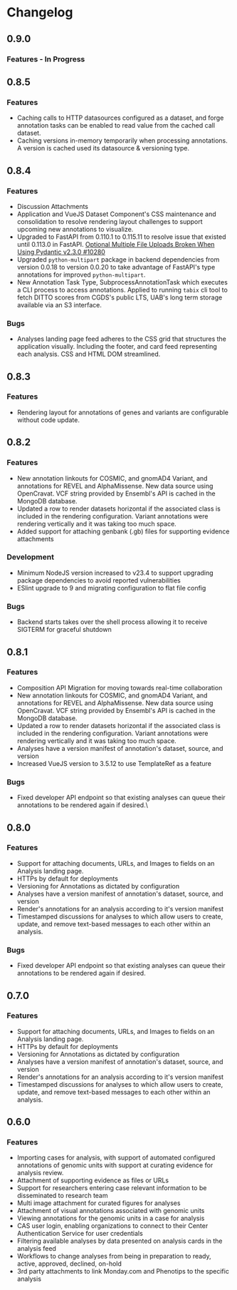 <!-- markdownlint-disable-file MD024 -->
# Changelog

## 0.9.0

### Features - In Progress

## 0.8.5

### Features

- Caching calls to HTTP datasources configured as a dataset, and forge annotation tasks can be enabled to read value
  from the cached call dataset.
- Caching versions in-memory temporarily when processing annotations.  A version is cached used its datasource &
  versioning type.

## 0.8.4

### Features

- Discussion Attachments
- Application and VueJS Dataset Component's CSS maintenance and consolidation to resolve rendering layout challenges
  to support upcoming new annotations to visualize.
- Upgraded to FastAPI from 0.110.1 to 0.115.11 to resolve issue that existed until 0.113.0 in FastAPI.
  [Optional Multiple File Uploads Broken When Using Pydantic v2.3.0 #10280](https://github.com/fastapi/fastapi/discussions/10280)
- Upgraded `python-multipart` package in backend dependencies from version 0.0.18 to version 0.0.20 to take
  advantage of FastAPI's type annotations for improved `python-multipart`.
- New Annotation Task Type, SubprocessAnnotationTask which executes a CLI process to access annotations. Applied
  to running `tabix` cli tool to fetch DITTO scores from CGDS's public LTS, UAB's long term storage available
  via an S3 interface.

### Bugs

- Analyses landing page feed adheres to the CSS grid that structures the application visually. Including the footer,
and card feed representing each analysis.  CSS and HTML DOM streamlined.

## 0.8.3

### Features

- Rendering layout for annotations of genes and variants are configurable without code update.

## 0.8.2

### Features

- New annotation linkouts for COSMIC, and gnomAD4 Variant, and annotations for REVEL and AlphaMissense.  New data source
using OpenCravat. VCF string provided by Ensembl's API is cached in the MongoDB database.
- Updated a row to render datasets horizontal if the associated class is included in the rendering configuration.
Variant annotations were rendering vertically and it was taking too much space.
- Added support for attaching genbank (.gb) files for supporting evidence attachments

### Development

- Minimum NodeJS version increased to v23.4 to support upgrading package dependencies to avoid reported vulnerabilities
- ESlint upgrade to 9 and migrating configuration to flat file config

### Bugs

- Backend starts takes over the shell process allowing it to receive SIGTERM for graceful shutdown

## 0.8.1

### Features

- Composition API Migration for moving towards real-time collaboration
- New annotation linkouts for COSMIC, and gnomAD4 Variant, and annotations for REVEL and AlphaMissense.  New data source
using OpenCravat. VCF string provided by Ensembl's API is cached in the MongoDB database.
- Updated a row to render datasets horizontal if the associated class is included in the rendering configuration.
Variant annotations were rendering vertically and it was taking too much space.
- Analyses have a version manifest of annotation's dataset, source, and version
- Increased VueJS version to 3.5.12 to use TemplateRef as a feature

### Bugs

- Fixed developer API endpoint so that existing analyses can queue their annotations to be rendered again if desired.\

## 0.8.0

### Features

- Support for attaching documents, URLs, and Images to fields on an Analysis landing page.
- HTTPs by default for deployments
- Versioning for Annotations as dictated by configuration
- Analyses have a version manifest of annotation's dataset, source, and version
- Render's annotations for an analysis according to it's version manifest
- Timestamped discussions for analyses to which allow users to create, update, and remove text-based
  messages to each other within an analysis.

### Bugs

- Fixed developer API endpoint so that existing analyses can queue their annotations to be rendered again if desired.

## 0.7.0

### Features

- Support for attaching documents, URLs, and Images to fields on an Analysis landing page.
- HTTPs by default for deployments
- Versioning for Annotations as dictated by configuration
- Analyses have a version manifest of annotation's dataset, source, and version
- Render's annotations for an analysis according to it's version manifest
- Timestamped discussions for analyses to which allow users to create, update, and remove text-based
  messages to each other within an analysis.

## 0.6.0

### Features

- Importing cases for analysis, with support of automated configured annotations of genomic units with support at
  curating evidence for analysis review.
- Attachment of supporting evidence as files or URLs
- Support for researchers entering case relevant information to be disseminated to research team
- Multi image attachment for curated figures for analyses
- Attachment of visual annotations associated with genomic units
- Viewing annotations for the genomic units in a case for analysis
- CAS user login, enabling organizations to connect to their Center Authentication Service for user credentials
- Filtering available analyses by data presented on analysis cards in the analysis feed
- Workflows to change analyses from being in preparation to ready, active, approved, declined, on-hold
- 3rd party attachments to link Monday.com and Phenotips to the specific analysis
